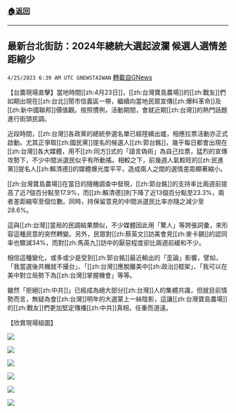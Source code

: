 ###  [:house:返回](README.md)
---


## 最新台北街訪：2024年總統大選起波瀾   候選人選情差距縮少
`4/25/2023 6:39 AM UTC GNEWSTAIWAN` [轉載自GNews](https://gnews.org/articles/1250735)

【台農現場直擊】當地時間[[zh:4月23日]]，[[zh:台灣寶島農場]]的[[zh:戰友]]們如期出現在[[zh:台北]]鬧市信義區一帶，繼續向當地民眾宣傳[[zh:爆料革命]]及[[zh:新中國聯邦]]價值觀。按照慣例，活動期間，會就近期[[zh:台灣]]的熱門話題進行街頭民調。

  

近段時間，[[zh:台灣]]各政黨的總統參選名單已經陸續出爐，相應拉票活動亦正式啟動。尤其正爭取[[zh:國民黨]]提名的候選人[[zh:郭台銘]]，幾乎每日都會出現在[[zh:台灣]]各大媒體，用不[[zh:同方]]式的「語言偽術」為自己拉票，猛烈的宣傳攻勢下，不少中間派選民似乎有所動搖。相較之下，前幾週人氣較旺的[[zh:民進黨]]提名人[[zh:賴清德]]的媒體爆光度平平，造成兩人之間的選情差距顯著縮小。

  

[[zh:台灣寶島農場]]在當日的隨機調查中發現，[[zh:郭台銘]]的支持率比兩週前提高了近7個百分點至17.9%，而[[zh:賴清德]]則下降了近13個百分點至23.3%，兩者差距縮窄至個位數。同時，持保留意見的中間派選民比率亦隨之減少至28.6%。

  

這與[[zh:台灣]]當局的民調結果類似，不少媒體因此用「驚人」等誇張詞彙，來形容這種民意的突然轉變。另外，民眾對[[zh:蔡英文]]訪美會見[[zh:麥卡錫]]的認同率也驟減34%，而對[[zh:馬英九]]訪中的厭惡程度卻比兩週前緩和不少。

  

相信這種變化，或多或少是受到[[zh:郭台銘]]最近輸出的「歪論」影響，譬如，「我當選後共機就不擾台」、「[[zh:台灣]]應脫離美中[[zh:政治]]框架」、「我可以在美中對立局勢下為[[zh:台灣]]掌握機會」等等。

  

雖然「拒絕[[zh:中共]]」已經成為絕大部分[[zh:台灣]]人的集體共識，但就目前情勢而言，無疑為會[[zh:台灣]]明年的大選蒙上一絲陰影，這讓[[zh:台灣寶島農場]]的[[zh:戰友]]們更加堅定傳播[[zh:中共]]真相，任重而道遠。

【欣賞現場組圖】

![](https://i.imgur.com/CQLdohd.jpg)

![](https://i.imgur.com/6CMoKfa.jpg)

![](https://i.imgur.com/eFH8paP.jpg)

![](https://i.imgur.com/iuzSNCr.jpg)

![](https://i.imgur.com/bPv4nL0.jpg)

![](https://i.imgur.com/dvN2TqS.jpg)

